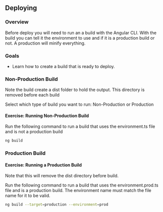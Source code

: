 ## Deploying

### Overview

Before deploy you will need to run an a build with the Angular CLI.  With the build you can tell it the environment to use and if it is a production build or not.  A production will minify everything.

### Goals

* Learn how to create a build that is ready to deploy.

### Non-Production Build

<div class="alert alert-info" role="alert">
Note the build create a dist folder to hold the output.   This directory is removed before each build
</div>

Select which type of build you want to run:  Non-Production or Production

<h4 class="exercise-start">
  <b>Exercise</b>: Running Non-Production Build
</h4>

Run the following command to run a build that uses the environment.ts file and is not a production build

```bash
ng build
```

<div class="exercise-end"></div>

### Production Build

<h4 class="exercise-start">
  <b>Exercise</b>: Running a Production Build
</h4>

<div class="alert alert-warning" role="alert">
Note that this will remove the dist directory before build.
</div>

Run the following command to run a build that uses the environment.prod.ts file and is a production build.   The environment name must match the file name for it to be valid.

```bash
ng build --target=production --environment=prod
```

<div class="exercise-end"></div>
